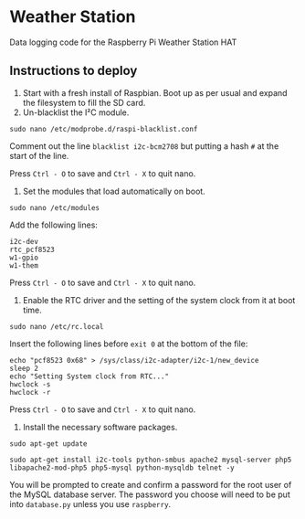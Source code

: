 Weather Station
==============

Data logging code for the Raspberry Pi Weather Station HAT

## Instructions to deploy

1. Start with a fresh install of Raspbian. Boot up as per usual and expand the filesystem to fill the SD card.
1. Un-blacklist the I²C module.

  `sudo nano /etc/modprobe.d/raspi-blacklist.conf`

  Comment out the line `blacklist i2c-bcm2708` but putting a hash `#` at the start of the line.
  
  Press `Ctrl - O` to save and `Ctrl - X` to quit nano.

1. Set the modules that load automatically on boot.

  `sudo nano /etc/modules`
  
  Add the following lines:
  
  ```
  i2c-dev
  rtc_pcf8523
  w1-gpio
  w1-them
  ```
  
  Press `Ctrl - O` to save and `Ctrl - X` to quit nano.

1. Enable the RTC driver and the setting of the system clock from it at boot time.

  `sudo nano /etc/rc.local`
  
  Insert the following lines before `exit 0` at the bottom of the file:
  
  ```
  echo "pcf8523 0x68" > /sys/class/i2c-adapter/i2c-1/new_device
  sleep 2
  echo "Setting System clock from RTC..."
  hwclock -s
  hwclock -r
  ```
  
  Press `Ctrl - O` to save and `Ctrl - X` to quit nano.

1. Install the necessary software packages.

  `sudo apt-get update`
  
  `sudo apt-get install i2c-tools python-smbus apache2 mysql-server php5 libapache2-mod-php5 php5-mysql python-mysqldb telnet -y`
  
  You will be prompted to create and confirm a password for the root user of the MySQL database server. The password you choose will need to be put into `database.py` unless you use `raspberry`.
  
  
